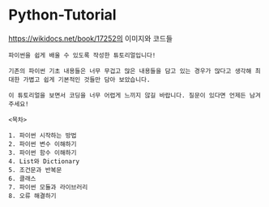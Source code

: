 # Python-Tutorial
https://wikidocs.net/book/17252의 이미지와 코드들

```
파이썬을 쉽게 배울 수 있도록 작성한 튜토리얼입니다!

기존의 파이썬 기초 내용들은 너무 무겁고 많은 내용들을 담고 있는 경우가 많다고 생각해 최대한 가볍고 쉽게 기본적인 것들만 담아 보았습니다.

이 튜토리얼을 보면서 코딩을 너무 어렵게 느끼지 않길 바랍니다. 질문이 있다면 언제든 남겨주세요!

<목차>

1. 파이썬 시작하는 방법
2. 파이썬 변수 이해하기
3. 파이썬 함수 이해하기
4. List와 Dictionary
5. 조건문과 반복문
6. 클래스
7. 파이썬 모듈과 라이브러리
8. 오류 해결하기
```

